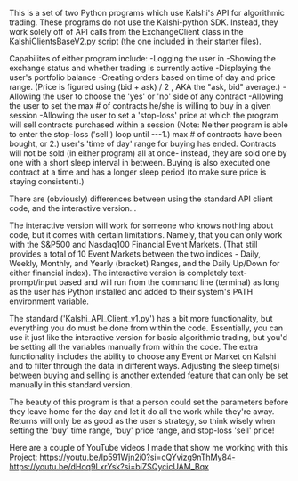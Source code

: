 This is a set of two Python programs which use Kalshi's API for algorithmic trading. These programs do not use the Kalshi-python SDK. Instead, they work solely off of API calls from the ExchangeClient class in the KalshiClientsBaseV2.py script (the one included in their starter files).

Capabilites of either program include: -Logging the user in -Showing the exchange status and whether trading is currently active -Displaying the user's portfolio balance -Creating orders based on time of day and price range. (Price is figured using (bid + ask) / 2 , AKA the "ask, bid" average.) -Allowing the user to choose the 'yes' or 'no' side of any contract -Allowing the user to set the max # of contracts he/she is willing to buy in a given session -Allowing the user to set a 'stop-loss' price at which the program will sell contracts purchased within a session (Note: Neither program is able to enter the stop-loss ('sell') loop until ---1.) max # of contracts have been bought, or 2.) user's 'time of day' range for buying has ended. Contracts will not be sold (in either program) all at once- instead, they are sold one by one with a short sleep interval in between. Buying is also executed one contract at a time and has a longer sleep period (to make sure price is staying consistent).)

There are (obviously) differences between using the standard API client code, and the interactive version...

The interactive version will work for someone who knows nothing about code, but it comes with certain limitations. Namely, that you can only work with the S&P500 and Nasdaq100 Financial Event Markets. (That still provides a total of 10 Event Markets between the two indices - Daily, Weekly, Monthly, and Yearly (bracket) Ranges, and the Daily Up/Down for either financial index). The interactive version is completely text-prompt/input based and will run from the command line (terminal) as long as the user has Python installed and added to their system's PATH environment variable.

The standard ('Kalshi_API_Client_v1.py') has a bit more functionality, but everything you do must be done from within the code. Essentially, you can use it just like the interactive version for basic algorithmic trading, but you'd be setting all the variables manually from within the code. The extra functionality includes the ability to choose any Event or Market on Kalshi and to filter through the data in different ways. Adjusting the sleep time(s) between buying and selling is another extended feature that can only be set manually in this standard version.

The beauty of this program is that a person could set the parameters before they leave home for the day and let it do all the work while they're away. Returns will only be as good as the user's strategy, so think wisely when setting the 'buy' time range, 'buy' price range, and stop-loss 'sell' price!

Here are a couple of YouTube videos I made that show me working with this Project:
https://youtu.be/Ip591Wjn2i0?si=cQYvizg9nThMy84-
https://youtu.be/dHoq9LxrYsk?si=biZSQycicUAM_Bqx
